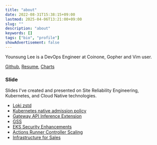 ```yaml
---
title: "about"
date: 2022-08-31T15:38:15+09:00
lastmod: 2025-04-06T13:21:00+09:00
slug: ""
description: "about"
keywords: []
tags: ["bio", "profile"]
showAdvertisement: false
---
```


Younsung Lee is a DevOps Engineer at Coinone, Gopher and Vim user.

[Github](https://github.com/younsl), [Resume](/about/assets/resume-en.pdf), [Charts](/charts/)

### Slide

Slides I've created and presented on Site Reliability Engineering, Kubernetes, and Cloud Native technologies.

- [Loki zstd](/slides/loki-zstd.pdf)
- [Kubernetes native admission policy](/slides/admission-policy.pdf)
- [Gateway API Inference Extension](/slides/gateway-api-inference.pdf)
- [GSS](/slides/gss.pdf)
- [EKS Security Enhancements](/slides/eks-security-enhancement.pdf)
- [Actions Runner Controller Scaling](/slides/arc-scale-zero.pdf)
- [Infrastructure for Sales](/slides/infrastructure-for-sales.pdf)
